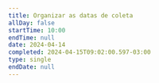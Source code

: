```yaml
---
title: Organizar as datas de coleta
allDay: false
startTime: 10:00
endTime: null
date: 2024-04-14
completed: 2024-04-15T09:02:00.597-03:00
type: single
endDate: null
---
```

